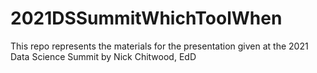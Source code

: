 # 2021DSSummitWhichToolWhen
This repo represents the materials for the presentation given at the 2021 Data Science Summit by Nick Chitwood, EdD
